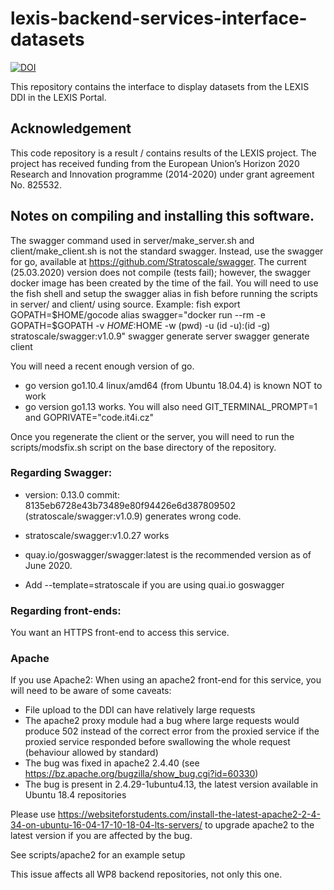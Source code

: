 # lexis-backend-services-interface-datasets

<a href="https://doi.org/10.5281/zenodo.6080494"><img src="https://zenodo.org/badge/DOI/10.5281/zenodo.6080494.svg" alt="DOI"></a>

This repository contains the interface to display datasets from the LEXIS DDI in the LEXIS Portal.

## Acknowledgement

This code repository is a result / contains results of the LEXIS project. The project has received funding from the European Union’s Horizon 2020 Research and Innovation programme (2014-2020) under grant agreement No. 825532.

## Notes on compiling and installing this software.

The swagger command used in server/make_server.sh and client/make_client.sh
is not the standard swagger.
Instead, use the swagger for go, available at https://github.com/Stratoscale/swagger.
The current (25.03.2020) version does not compile (tests fail); however, the swagger docker image has been created by the time of the fail.
You will need to use the fish shell and setup the swagger alias in fish before running the scripts in server/ and client/ using source.
Example:
fish
export GOPATH=$HOME/gocode
alias swagger="docker run --rm -e GOPATH=$GOPATH -v $HOME:$HOME -w (pwd) -u (id -u):(id -g) stratoscale/swagger:v1.0.9"
swagger generate server
swagger generate client

You will need a recent enough version of go.
- go version go1.10.4 linux/amd64 (from Ubuntu 18.04.4) is known NOT to work
- go version go1.13 works.
You will also need GIT_TERMINAL_PROMPT=1 and GOPRIVATE="code.it4i.cz"

Once you regenerate the client or the server, you will need to run the scripts/modsfix.sh script on the base directory of the repository.

### Regarding Swagger:
- version: 0.13.0 commit: 8135eb6728e43b73489e80f94426e6d387809502 (stratoscale/swagger:v1.0.9) generates wrong code.
- stratoscale/swagger:v1.0.27 works
- quay.io/goswagger/swagger:latest is the recommended version as of June 2020.

- Add --template=stratoscale if you are using quai.io goswagger

### Regarding front-ends:
You want an HTTPS front-end to access this service.

### Apache
If you use Apache2:
When using an apache2 front-end for this service, you will need to be aware of some caveats:
- File upload to the DDI can have relatively large requests
- The apache2 proxy module had a bug where large requests would produce 502 instead of the correct error from the proxied service if the proxied service responded before swallowing the whole request (behaviour allowed by standard)
- The bug was fixed in apache2 2.4.40 (see https://bz.apache.org/bugzilla/show_bug.cgi?id=60330)
- The bug is present in 2.4.29-1ubuntu4.13, the latest version available in Ubuntu 18.4 repositories

Please use https://websiteforstudents.com/install-the-latest-apache2-2-4-34-on-ubuntu-16-04-17-10-18-04-lts-servers/ to upgrade apache2 to the latest version if you are affected by the bug.

See scripts/apache2 for an example setup

This issue affects all WP8 backend repositories, not only this one.

